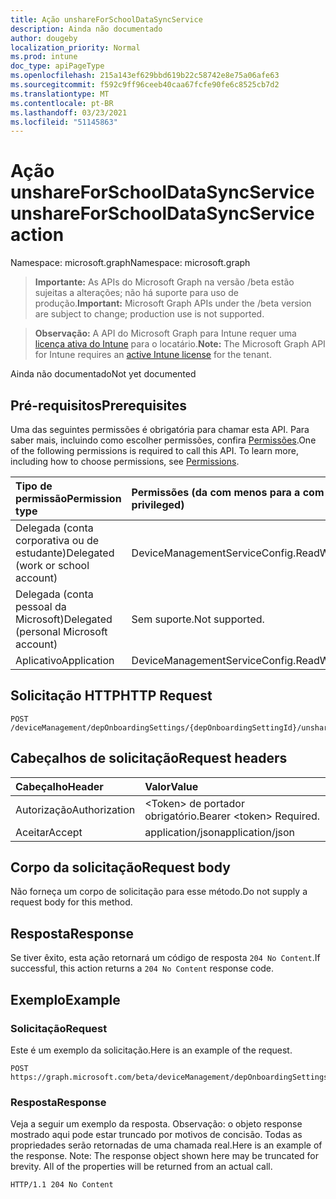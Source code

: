 ```yaml
---
title: Ação unshareForSchoolDataSyncService
description: Ainda não documentado
author: dougeby
localization_priority: Normal
ms.prod: intune
doc_type: apiPageType
ms.openlocfilehash: 215a143ef629bbd619b22c58742e8e75a06afe63
ms.sourcegitcommit: f592c9ff96ceeb40caa67fcfe90fe6c8525cb7d2
ms.translationtype: MT
ms.contentlocale: pt-BR
ms.lasthandoff: 03/23/2021
ms.locfileid: "51145863"
---
```

# <a name="unshareforschooldatasyncservice-action"></a><span data-ttu-id="40cba-103">Ação unshareForSchoolDataSyncService</span><span class="sxs-lookup"><span data-stu-id="40cba-103">unshareForSchoolDataSyncService action</span></span>

<span data-ttu-id="40cba-104">Namespace: microsoft.graph</span><span class="sxs-lookup"><span data-stu-id="40cba-104">Namespace: microsoft.graph</span></span>

> <span data-ttu-id="40cba-105">**Importante:** As APIs do Microsoft Graph na versão /beta estão sujeitas a alterações; não há suporte para uso de produção.</span><span class="sxs-lookup"><span data-stu-id="40cba-105">**Important:** Microsoft Graph APIs under the /beta version are subject to change; production use is not supported.</span></span>

> <span data-ttu-id="40cba-106">**Observação:** A API do Microsoft Graph para Intune requer uma [licença ativa do Intune](https://go.microsoft.com/fwlink/?linkid=839381) para o locatário.</span><span class="sxs-lookup"><span data-stu-id="40cba-106">**Note:** The Microsoft Graph API for Intune requires an [active Intune license](https://go.microsoft.com/fwlink/?linkid=839381) for the tenant.</span></span>

<span data-ttu-id="40cba-107">Ainda não documentado</span><span class="sxs-lookup"><span data-stu-id="40cba-107">Not yet documented</span></span>

## <a name="prerequisites"></a><span data-ttu-id="40cba-108">Pré-requisitos</span><span class="sxs-lookup"><span data-stu-id="40cba-108">Prerequisites</span></span>
<span data-ttu-id="40cba-p101">Uma das seguintes permissões é obrigatória para chamar esta API. Para saber mais, incluindo como escolher permissões, confira [Permissões](/graph/permissions-reference).</span><span class="sxs-lookup"><span data-stu-id="40cba-p101">One of the following permissions is required to call this API. To learn more, including how to choose permissions, see [Permissions](/graph/permissions-reference).</span></span>

|<span data-ttu-id="40cba-111">Tipo de permissão</span><span class="sxs-lookup"><span data-stu-id="40cba-111">Permission type</span></span>|<span data-ttu-id="40cba-112">Permissões (da com menos para a com mais privilégios)</span><span class="sxs-lookup"><span data-stu-id="40cba-112">Permissions (from least to most privileged)</span></span>|
|:---|:---|
|<span data-ttu-id="40cba-113">Delegada (conta corporativa ou de estudante)</span><span class="sxs-lookup"><span data-stu-id="40cba-113">Delegated (work or school account)</span></span>|<span data-ttu-id="40cba-114">DeviceManagementServiceConfig.ReadWrite.All</span><span class="sxs-lookup"><span data-stu-id="40cba-114">DeviceManagementServiceConfig.ReadWrite.All</span></span>|
|<span data-ttu-id="40cba-115">Delegada (conta pessoal da Microsoft)</span><span class="sxs-lookup"><span data-stu-id="40cba-115">Delegated (personal Microsoft account)</span></span>|<span data-ttu-id="40cba-116">Sem suporte.</span><span class="sxs-lookup"><span data-stu-id="40cba-116">Not supported.</span></span>|
|<span data-ttu-id="40cba-117">Aplicativo</span><span class="sxs-lookup"><span data-stu-id="40cba-117">Application</span></span>|<span data-ttu-id="40cba-118">DeviceManagementServiceConfig.ReadWrite.All</span><span class="sxs-lookup"><span data-stu-id="40cba-118">DeviceManagementServiceConfig.ReadWrite.All</span></span>|

## <a name="http-request"></a><span data-ttu-id="40cba-119">Solicitação HTTP</span><span class="sxs-lookup"><span data-stu-id="40cba-119">HTTP Request</span></span>
<!-- {
  "blockType": "ignored"
}
-->
``` http
POST /deviceManagement/depOnboardingSettings/{depOnboardingSettingId}/unshareForSchoolDataSyncService
```

## <a name="request-headers"></a><span data-ttu-id="40cba-120">Cabeçalhos de solicitação</span><span class="sxs-lookup"><span data-stu-id="40cba-120">Request headers</span></span>
|<span data-ttu-id="40cba-121">Cabeçalho</span><span class="sxs-lookup"><span data-stu-id="40cba-121">Header</span></span>|<span data-ttu-id="40cba-122">Valor</span><span class="sxs-lookup"><span data-stu-id="40cba-122">Value</span></span>|
|:---|:---|
|<span data-ttu-id="40cba-123">Autorização</span><span class="sxs-lookup"><span data-stu-id="40cba-123">Authorization</span></span>|<span data-ttu-id="40cba-124">&lt;Token&gt; de portador obrigatório.</span><span class="sxs-lookup"><span data-stu-id="40cba-124">Bearer &lt;token&gt; Required.</span></span>|
|<span data-ttu-id="40cba-125">Aceitar</span><span class="sxs-lookup"><span data-stu-id="40cba-125">Accept</span></span>|<span data-ttu-id="40cba-126">application/json</span><span class="sxs-lookup"><span data-stu-id="40cba-126">application/json</span></span>|

## <a name="request-body"></a><span data-ttu-id="40cba-127">Corpo da solicitação</span><span class="sxs-lookup"><span data-stu-id="40cba-127">Request body</span></span>
<span data-ttu-id="40cba-128">Não forneça um corpo de solicitação para esse método.</span><span class="sxs-lookup"><span data-stu-id="40cba-128">Do not supply a request body for this method.</span></span>

## <a name="response"></a><span data-ttu-id="40cba-129">Resposta</span><span class="sxs-lookup"><span data-stu-id="40cba-129">Response</span></span>
<span data-ttu-id="40cba-130">Se tiver êxito, esta ação retornará um código de resposta `204 No Content`.</span><span class="sxs-lookup"><span data-stu-id="40cba-130">If successful, this action returns a `204 No Content` response code.</span></span>

## <a name="example"></a><span data-ttu-id="40cba-131">Exemplo</span><span class="sxs-lookup"><span data-stu-id="40cba-131">Example</span></span>

### <a name="request"></a><span data-ttu-id="40cba-132">Solicitação</span><span class="sxs-lookup"><span data-stu-id="40cba-132">Request</span></span>
<span data-ttu-id="40cba-133">Este é um exemplo da solicitação.</span><span class="sxs-lookup"><span data-stu-id="40cba-133">Here is an example of the request.</span></span>
``` http
POST https://graph.microsoft.com/beta/deviceManagement/depOnboardingSettings/{depOnboardingSettingId}/unshareForSchoolDataSyncService
```

### <a name="response"></a><span data-ttu-id="40cba-134">Resposta</span><span class="sxs-lookup"><span data-stu-id="40cba-134">Response</span></span>
<span data-ttu-id="40cba-p102">Veja a seguir um exemplo da resposta. Observação: o objeto response mostrado aqui pode estar truncado por motivos de concisão. Todas as propriedades serão retornadas de uma chamada real.</span><span class="sxs-lookup"><span data-stu-id="40cba-p102">Here is an example of the response. Note: The response object shown here may be truncated for brevity. All of the properties will be returned from an actual call.</span></span>
``` http
HTTP/1.1 204 No Content
```




